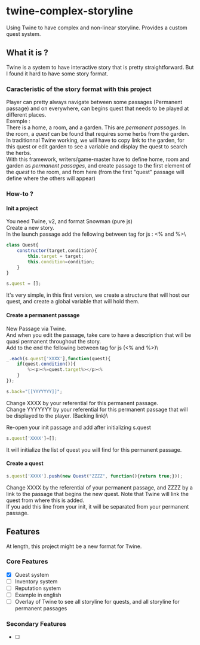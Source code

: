# twine-complex-storyline
Using Twine to have complex and non-linear storyline. Provides a custom quest system. 

## What it is ? 
Twine is a system to have interactive story that is pretty straightforward. But I found it hard to have some story format.

### Caracteristic of the story format with this project
Player can  pretty always navigate between some passages (Permanent passage) and on everywhere, can begins quest that needs to be played at different places. \
Exemple :\
There is a home, a room, and a garden. This are *permanent passages*. In the room, a *quest* can be found that requires some herbs from the garden. \
In traditionnal Twine working, we will have to copy link to the garden, for this quest or edit garden to see a variable and display the quest to search the herbs. \
With this framework, writers/game-master have to define home, room and garden as *permanent passages*, and create passage to the first element of the *quest* to the room, and from here (from the first "quest" passage  will define where the others will appear)

### How-to ?
#### Init a project
You need Twine, v2, and format Snowman (pure js)\
Create a new story. \
In the launch passage add the fellowing between tag for js : <% and %>\
```javascript
class Quest{
	constructor(target,condition){
		this.target = target;
		this.condition=condition;
	}
}

s.quest = [];
```
It's very simple, in this first version, we create a structure that will host our quest, and create a global variable that will hold them.
#### Create a permanent passage 
New Passage via Twine.\
And when you edit the passage, take care to have a description that will be quasi permanent throughout the story. \
Add to the end the fellowing between tag for js (<% and %>)\
```javascript
_.each(s.quest['XXXX'],function(quest){
	if(quest.condition()){
		%><p><%=quest.target%></p><%
	}
});

s.back="[[YYYYYYY]]";
```
Change XXXX by your referential for this permanent passage.\
Change YYYYYYY by your referential for this permanent passage that will be displayed to the player. (Backing link)\

Re-open your init passage and add after initializing s.quest
```javascript
s.quest['XXXX']=[];
```
It will initialize the list of quest you will find for this permanent passage.

#### Create a quest
```javascript
s.quest['XXXX'].push(new Quest("ZZZZ", function(){return true;}));
```
Change XXXX by the referential of your permanent passage, and ZZZZ by a link to the passage that begins the new quest. Note that Twine will link the quest from where this is added. \
If you add this line from your init, it will be separated from your permanent passage.
## Features
At length, this project might be a new format for Twine. 

### Core Features 
- [x] Quest system 
- [ ] Inventory system 
- [ ] Reputation system 
- [ ] Example in english  
- [ ] Overlay of Twine to see all storyline for quests, and all storyline for permanent passages 

### Secondary Features
- [ ] 

 
